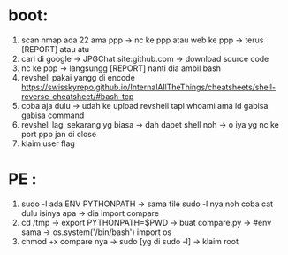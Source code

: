 # boot:
1. scan nmap ada 22 ama ppp -> nc ke ppp atau web ke ppp -> terus [REPORT] atau atu
2. cari di google -> JPGChat site:github.com -> download source code 
3. nc ke ppp -> langsungg [REPORT] nanti dia ambil bash
4. revshell pakai yangg di encode https://swisskyrepo.github.io/InternalAllTheThings/cheatsheets/shell-reverse-cheatsheet/#bash-tcp
5. coba aja dulu -> udah ke upload revshell tapi whoami ama id gabisa gabisa command
6. revshell lagi sekarang yg biasa -> dah dapet shell noh -> o iya yg nc ke port ppp jan di close 
7. klaim user flag

# PE :
1. sudo -l ada ENV PYTHONPATH -> sama file sudo -l nya noh coba cat dulu isinya apa -> dia import compare
2. cd /tmp -> export PYTHONPATH=$PWD -> buat compare.py -> #env sama -> os.system('/bin/bash') import os
3. chmod +x compare nya ->  sudo [yg di sudo -l] -> klaim root
